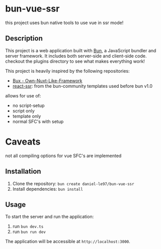 # bun-vue-ssr

this project uses bun native tools to use vue in ssr mode!

## Description

This project is a web application built with [Bun](https://bun.js.org/), a JavaScript bundler and server framework. It includes both server-side and client-side code. checkout the plugins directory to see what makes everything work!

This project is heavily inspired by the following repositories:

- [Bux - Own-Nuxt-Like-Framework](https://github.com/LowByteFox/Own-Nuxt-Like-Framework)
- [react-ssr](https://github.com/bun-community/create-templates): from the bun-community templates used before bun v1.0

allows for use of:

- no script-setup 
- script only
- template only
- normal SFC's with setup


# Caveats 
not all compiling options for vue SFC's are implemented


## Installation

1. Clone the repository: `bun create daniel-le97/bun-vue-ssr`
2. Install dependencies: `bun install`

## Usage

To start the server and run the application:

1. run `bun dev.ts`
2. run `bun run dev`

The application will be accessible at `http://localhost:3000`.


